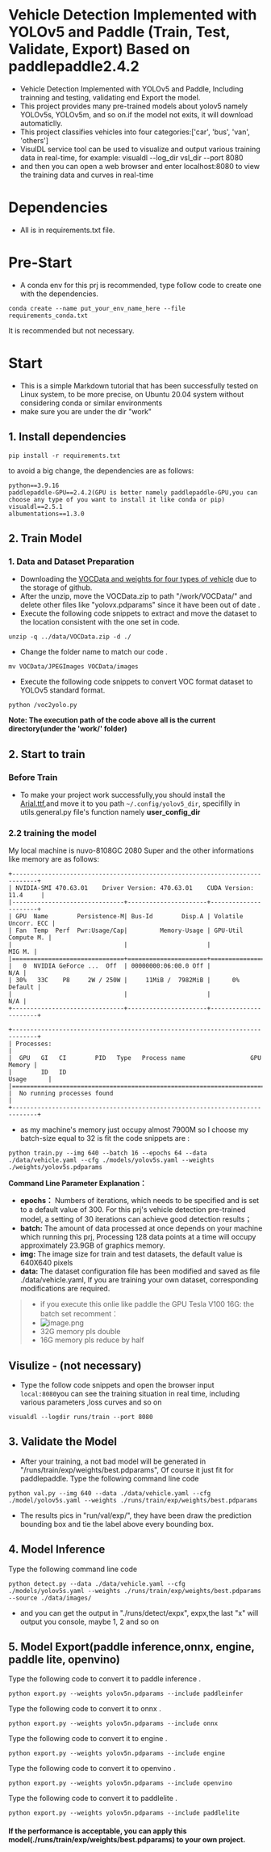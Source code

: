 # Vehicle Detection Implemented with YOLOv5 and Paddle (Train, Test, Validate, Export) Based on paddlepaddle2.4.2
* Vehicle Detection Implemented with YOLOv5 and Paddle, Including trainning and testing, validating end Export the model.
* This project provides many pre-trained models about yolov5 namely YOLOv5s, YOLOv5m, and so on.if the model not exits, it will download automaticlly.
* This project classifies vehicles into four categories:['car', 'bus', 'van', 'others']
* VisulDL service tool can be used to visualize and output various training data in real-time, for example: visualdl --log_dir vsl_dir --port 8080 
* and then you can open a web browser and enter localhost:8080 to view the training data and curves in real-time

# Dependencies
* All is in requirements.txt file.
# Pre-Start
* A conda env for this prj is recommended, type follow code to create one with the dependencies.
```shell
conda create --name put_your_env_name_here --file requirements_conda.txt
```
It is recommended but not necessary.
# Start
* This is a simple Markdown tutorial that has been successfully tested on Linux  system, to be more precise, on Ubuntu 20.04 system without considering conda or similar environments
* make sure you are under the dir "work"
## 1. Install dependencies
```angular2html
pip install -r requirements.txt 
```
to avoid a big change, the dependencies are as follows:
```angular2html
python==3.9.16
paddlepaddle-GPU==2.4.2(GPU is better namely paddlepaddle-GPU,you can choose any type of you want to install it like conda or pip)
visualdl==2.5.1
albumentations==1.3.0
```

## 2. Train Model
### 1. Data and Dataset Preparation
* Downloading the [VOCData and weights for four types of vehicle](https://pan.baidu.com/s/1g9iPMoem3XJkQC1gdUW23g?pwd=8mw3) due to the storage of github.
* After the unzip, move the VOCData.zip to path "/work/VOCData/" and delete other files like "yolovx.pdparams" since it have been out of date .
* Execute the following code snippets to extract and move the dataset to the location consistent with the one set in code.
```commandline
unzip -q ../data/VOCData.zip -d ./
```
* Change the folder name to match our code .
```commandline
mv VOCData/JPEGImages VOCData/images
```
* Execute the following code snippets to convert VOC format dataset to YOLOv5 standard format.
```angular2html
python /voc2yolo.py
```
**Note: The execution path of the code above all is the current directory(under the 'work/' folder)**

## 2. Start to train
### Before Train
* To make your project work successfully,you should install the [Arial.ttf](https://github.com/GuoQuanhao/YOLOv5-Paddle/releases/download/v1.0/Arial.ttf),and move it to you path ```~/.config/yolov5_dir```, specifilly in utils.general.py file's function namely **user_config_dir**
### 2.2 training the model
My local machine is nuvo-8108GC 2080 Super and the other informations like memory are as follows:
```
+-----------------------------------------------------------------------------+
| NVIDIA-SMI 470.63.01    Driver Version: 470.63.01    CUDA Version: 11.4     |
|-------------------------------+----------------------+----------------------+
| GPU  Name        Persistence-M| Bus-Id        Disp.A | Volatile Uncorr. ECC |
| Fan  Temp  Perf  Pwr:Usage/Cap|         Memory-Usage | GPU-Util  Compute M. |
|                               |                      |               MIG M. |
|===============================+======================+======================|
|   0  NVIDIA GeForce ...  Off  | 00000000:06:00.0 Off |                  N/A |
| 30%   33C    P8     2W / 250W |     11MiB /  7982MiB |      0%      Default |
|                               |                      |                  N/A |
+-------------------------------+----------------------+----------------------+
                                                                               
+-----------------------------------------------------------------------------+
| Processes:                                                                  |
|  GPU   GI   CI        PID   Type   Process name                  GPU Memory |
|        ID   ID                                                   Usage      |
|=============================================================================|
|  No running processes found                                                 |
+-----------------------------------------------------------------------------+
```
* as my machine's memory just occupy almost 7900M so I choose my batch-size equal to 32 is fit
the code snippets are :
```commandline
python train.py --img 640 --batch 16 --epochs 64 --data ./data/vehicle.yaml --cfg ./models/yolov5s.yaml --weights ./weights/yolov5s.pdparams
```

**Command Line Parameter Explanation：**
* **epochs：** Numbers of iterations, which needs to be specified and is set to a default value of 300. For this prj's vehicle detection pre-trained model, a setting of 30 iterations can achieve good detection results；
* **batch:** The amount of data processed at once depends on your machine which running this prj, Processing 128 data points at a time will occupy approximately 23.9GB of graphics memory.
* **img:** The image size for train and test datasets, the default value is 640X640 pixels
* **data:** The dataset configuration file has been modified and saved as file ./data/vehicle.yaml, If you are training your own dataset, corresponding modifications are required.


> * if you execute this onlie like paddle the GPU Tesla V100 16G: the batch set recomment：
> * ![image.png](https://s1.ax1x.com/2022/05/02/OiT3RS.png)
> * 32G memory pls double
> * 16G memory pls reduce by half

## Visulize - (not necessary)
* Type the follow code snippets and open the browser input ```local:8080```you can see the training situation in real time, including various parameters ,loss curves and so on
```commandline
visualdl --logdir runs/train --port 8080
```

## 3. Validate the Model
* After your training, a not bad model will be generated in "/runs/train/exp/weights/best.pdparams", Of course it just fit for paddlepaddle.
Type the following command line code 
```commandline
python val.py --img 640 --data ./data/vehicle.yaml --cfg ./model/yolov5s.yaml --weights ./runs/train/exp/weights/best.pdparams
```
* The results pics in "run/val/exp/", they have been draw the prediction bounding box and tie the label above every bounding box.
## 4. Model Inference
Type the following command line code 
```commandline
python detect.py --data ./data/vehicle.yaml --cfg ./models/yolov5s.yaml --weights ./runs/train/exp/weights/best.pdparams --source ./data/images/
```
* and you can get the output in "./runs/detect/expx", expx,the last "x" will output you console, maybe 1,  2 and so on

## 5. Model Export(paddle inference,onnx, engine, paddle lite, openvino)
Type the following code to convert it to paddle inference .
```shell
python export.py --weights yolov5n.pdparams --include paddleinfer 
```
Type the following code to convert it to onnx .
```shell
python export.py --weights yolov5n.pdparams --include onnx
```
Type the following code to convert it to engine .
```shell
python export.py --weights yolov5n.pdparams --include engine
```
Type the following code to convert it to openvino .
```shell
python export.py --weights yolov5n.pdparams --include openvino
```
Type the following code to convert it to paddlelite .
```shell
python export.py --weights yolov5n.pdparams --include paddlelite
```
#### If the performance is acceptable, you can apply this model(./runs/train/exp/weights/best.pdparams) to your own project.